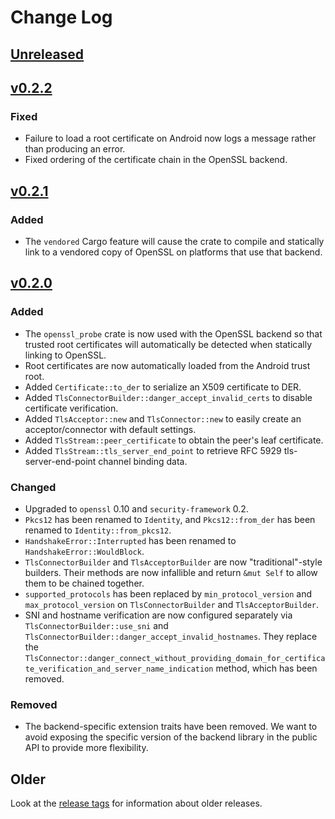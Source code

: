 # Change Log

## [Unreleased]

## [v0.2.2]

### Fixed

* Failure to load a root certificate on Android now logs a message rather than producing an error.
* Fixed ordering of the certificate chain in the OpenSSL backend.

## [v0.2.1]

### Added

* The `vendored` Cargo feature will cause the crate to compile and statically link to a vendored
    copy of OpenSSL on platforms that use that backend.

## [v0.2.0]

### Added

* The `openssl_probe` crate is now used with the OpenSSL backend so that trusted root certificates
    will automatically be detected when statically linking to OpenSSL.
* Root certificates are now automatically loaded from the Android trust root.
* Added `Certificate::to_der` to serialize an X509 certificate to DER.
* Added `TlsConnectorBuilder::danger_accept_invalid_certs` to disable certificate verification.
* Added `TlsAcceptor::new` and `TlsConnector::new` to easily create an acceptor/connector with
    default settings.
* Added `TlsStream::peer_certificate` to obtain the peer's leaf certificate.
* Added `TlsStream::tls_server_end_point` to retrieve RFC 5929 tls-server-end-point channel binding
    data.

### Changed

* Upgraded to `openssl` 0.10 and `security-framework` 0.2.
* `Pkcs12` has been renamed to `Identity`, and `Pkcs12::from_der` has been renamed to
    `Identity::from_pkcs12`.
* `HandshakeError::Interrupted` has been renamed to `HandshakeError::WouldBlock`.
* `TlsConnectorBuilder` and `TlsAcceptorBuilder` are now "traditional"-style builders. Their methods
    are now infallible and return `&mut Self` to allow them to be chained together.
* `supported_protocols` has been replaced by `min_protocol_version` and `max_protocol_version` on
    `TlsConnectorBuilder` and `TlsAcceptorBuilder`.
* SNI and hostname verification are now configured separately via `TlsConnectorBuilder::use_sni` and
    `TlsConnectorBuilder::danger_accept_invalid_hostnames`. They replace the
    `TlsConnector::danger_connect_without_providing_domain_for_certificate_verification_and_server_name_indication`
    method, which has been removed.

### Removed

* The backend-specific extension traits have been removed. We want to avoid exposing the specific
    version of the backend library in the public API to provide more flexibility.

## Older

Look at the [release tags] for information about older releases.

[Unreleased]: https://github.com/sfackler/rust-native-tls/compare/v0.2.2...master
[v0.2.2]: https://github.com/sfackler/rust-native-tls/compare/v0.2.1...v0.2.2
[v0.2.1]: https://github.com/sfackler/rust-native-tls/compare/v0.2.0...v0.2.1
[v0.2.0]: https://github.com/sfackler/rust-native-tls/compare/v0.1.5...v0.2.0
[release tags]: https://github.com/sfackler/rust-native-tls/releases
